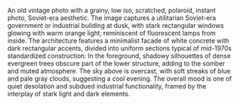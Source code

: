 An old vintage photo with a grainy, low iso, scratched, polaroid, instant photo, Soviet-era aesthetic. The image captures a utilitarian Soviet-era government or industrial building at dusk, with stark rectangular windows glowing with warm orange light, reminiscent of fluorescent lamps from inside. The architecture features a minimalist facade of white concrete with dark rectangular accents, divided into uniform sections typical of mid-1970s standardized construction. In the foreground, shadowy silhouettes of dense evergreen trees obscure part of the lower structure, adding to the somber and muted atmosphere. The sky above is overcast, with soft streaks of blue and pale gray clouds, suggesting a cool evening. The overall mood is one of quiet desolation and subdued industrial functionality, framed by the interplay of stark light and dark elements.
